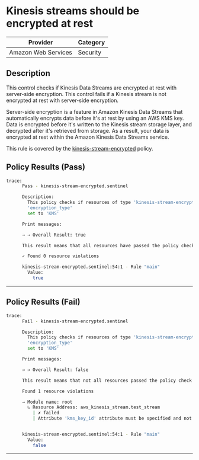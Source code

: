 # Kinesis streams should be encrypted at rest

| Provider            | Category |
|---------------------|----------|
| Amazon Web Services | Security |

## Description

This control checks if Kinesis Data Streams are encrypted at rest with server-side encryption. This control fails if a Kinesis stream is not encrypted at rest with server-side encryption.

Server-side encryption is a feature in Amazon Kinesis Data Streams that automatically encrypts data before it's at rest by using an AWS KMS key. Data is encrypted before it's written to the Kinesis stream storage layer, and decrypted after it's retrieved from storage. As a result, your data is encrypted at rest within the Amazon Kinesis Data Streams service.

This rule is covered by the [kinesis-stream-encrypted](https://github.com/hashicorp/policy-library-NIST-Policy-Set-for-AWS-Terraform/blob/main/policies/kinesis/kinesis-stream-encrypted.sentinel) policy.

## Policy Results (Pass)
```bash
trace:
      Pass - kinesis-stream-encrypted.sentinel

      Description:
        This policy checks if resources of type 'kinesis-stream-encrypted' have the
        'encryption_type'
        set to 'KMS'

      Print messages:

      → → Overall Result: true

      This result means that all resources have passed the policy check for the policy kinesis-stream-encrypted.

      ✓ Found 0 resource violations

      kinesis-stream-encrypted.sentinel:54:1 - Rule "main"
        Value:
          true
```

---

## Policy Results (Fail)
```bash
trace:
      Fail - kinesis-stream-encrypted.sentinel

      Description:
        This policy checks if resources of type 'kinesis-stream-encrypted' have the
        'encryption_type'
        set to 'KMS'

      Print messages:

      → → Overall Result: false

      This result means that not all resources passed the policy check and the protected behavior is not allowed for the policy kinesis-stream-encrypted.

      Found 1 resource violations

      → Module name: root
        ↳ Resource Address: aws_kinesis_stream.test_stream
          | ✗ failed
          | Attribute 'kms_key_id' attribute must be specified and not empty, and 'encryption_type' must be set to 'KMS' for the AWS Kinesis Stream. Refer to https://docs.aws.amazon.com/securityhub/latest/userguide/kinesis-controls.html#kinesis-1 for more details.


      kinesis-stream-encrypted.sentinel:54:1 - Rule "main"
        Value:
          false
```

---